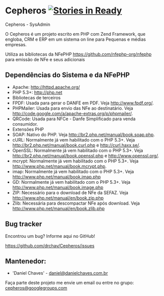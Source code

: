 Cepheros [![Stories in Ready](https://badge.waffle.io/drchav/Cepheros.png)](http://waffle.io/drchav/Cepheros) 
========

Cepheros - SysAdmin

O Cepheros é um projeto escrito em PHP com Zend Framework, que engloba, CRM e ERP em um sistema on line para Pequenas e médias empresas.

Utiliza as bibliotecas da NFePHP <https://github.com/nfephp-org/nfephp> para emissão de NFe e seus adicionais 

Dependências do Sistema e da NFePHP
-------
* Apache: <http://httpd.apache.org/>
* PHP 5.3+: <http://php.net>
* Bibliotecas de terceiros
 * FPDF: Usada para gerar o DANFE em PDF. Veja <http://www.fpdf.org/>.
 * PHPMailer: Usada para envio das NFe ao destinatário. Veja <http://code.google.com/a/apache-extras.org/p/phpmailer/>.
 * QRCode: Usada para NFCe - Danfe Simplificado para venda consumidor.
* Extensões PHP
 * SOAP: Nativo do PHP. Veja <http://br2.php.net/manual/book.soap.php>.
 * cURL: Normalmente já vem habilitado com o PHP 5.3+. Veja <http://br2.php.net/manual/book.curl.php> e <http://curl.haxx.se/>.
 * OpenSSL: Normalmente já vem habilitado com o PHP 5.3+. Veja <http://br2.php.net/manual/book.openssl.php> e <http://www.openssl.org/>.
 * mcrypt: Normalmente já vem habilitado com o PHP 5.3+. Veja <http://www.php.net/manual/book.mcrypt.php>.
 * imap: Normalmente já vem habilitado com o PHP 5.3+. Veja <http://www.php.net/manual/book.imap.php>
 * GD: Normalmente já vem habilitado com o PHP 5.3+. Veja <http://www.php.net/manual/book.image.php>
 * ZIP: Necessário para o download de NFe da SEFAZ. Veja <http://www.php.net/manual/en/book.zip.php>
 * Zlib: Necessária para descompactar NFe após download. Veja <http://www.php.net/manual/en/book.zlib.php>



Bug tracker
-----------
Encontrou um bug? Informe aqui no GitHub!

<https://github.com/drchav/Cepheros/issues>

Mantenedor:
---------------------
* 'Daniel Chaves' - daniel@danielchaves.com.br

Faça parte deste projeto me envie um  email ou entre no grupo: cepheros@googlegroups.com

